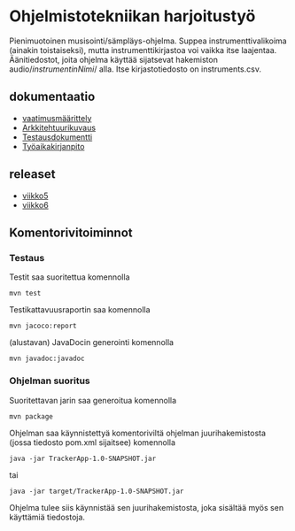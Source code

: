 # Ohjelmistotekniikan harjoitustyö

Pienimuotoinen musisointi/sämpläys-ohjelma. Suppea instrumenttivalikoima (ainakin toistaiseksi), mutta
instrumenttikirjastoa voi vaikka itse laajentaa. Äänitiedostot, joita ohjelma käyttää sijatsevat hakemiston audio/_instrumentinNimi_/ alla.
Itse kirjastotiedosto on instruments.csv.

## dokumentaatio
 - [vaatimusmäärittely](https://github.com/PetroLeh/ot-harjoitustyo/blob/master/dokumentaatio/vaatimusmaarittely.md)
 - [Arkkitehtuurikuvaus](https://github.com/PetroLeh/ot-harjoitustyo/blob/master/dokumentaatio/arkkitehtuuri.md)
 - [Testausdokumentti](https://github.com/PetroLeh/ot-harjoitustyo/blob/master/dokumentaatio/testaus.md)
 - [Työaikakirjanpito](https://github.com/PetroLeh/ot-harjoitustyo/blob/master/dokumentaatio/tuntikirjanpito.md)
 
## releaset

 - [viikko5](https://github.com/PetroLeh/ot-harjoitustyo/releases/tag/viikko5)
 - [viikko6](https://github.com/PetroLeh/ot-harjoitustyo/releases/tag/viikko6)
 
## Komentorivitoiminnot

### Testaus

Testit saa suoritettua komennolla

```
mvn test
```

Testikattavuusraportin saa komennolla

```
mvn jacoco:report
```

(alustavan) JavaDocin generointi komennolla

```
mvn javadoc:javadoc
```

### Ohjelman suoritus

Suoritettavan jarin saa generoitua komennolla

```
mvn package
```

Ohjelman saa käynnistettyä komentoriviltä ohjelman juurihakemistosta (jossa tiedosto pom.xml sijaitsee) komennolla

```
java -jar TrackerApp-1.0-SNAPSHOT.jar
```
tai
```
java -jar target/TrackerApp-1.0-SNAPSHOT.jar
```
Ohjelma tulee siis käynnistää sen juurihakemistosta, joka sisältää myös sen käyttämiä tiedostoja.





